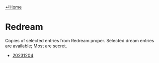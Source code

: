 [↵Home](https://www.totalimagine.com/)

# Redream

Copies of selected entries from Redream proper. Selected dream entries are available; Most are secret.

* [20231204](./20231204)